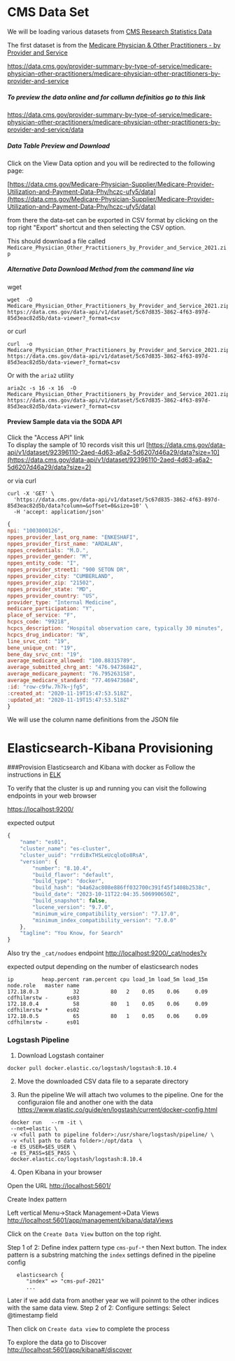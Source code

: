# CMS Data Set
We will be loading various datasets from [CMS Research Statistics Data](https://www.cms.gov/Research-Statistics-Data-and-Systems/Research-Statistics-Data-and-Systems) 

The first dataset is from the 
[Medicare Physician & Other Practitioners - by Provider and Service]()

https://data.cms.gov/provider-summary-by-type-of-service/medicare-physician-other-practitioners/medicare-physician-other-practitioners-by-provider-and-service

##### To preview the data online and for collumn definitios go to this link
https://data.cms.gov/provider-summary-by-type-of-service/medicare-physician-other-practitioners/medicare-physician-other-practitioners-by-provider-and-service/data

##### Data Table Preview and Download
Click on the View Data option and you will be redirected to the following page: 

[https://data.cms.gov/Medicare-Physician-Supplier/Medicare-Provider-Utilization-and-Payment-Data-Phy/hczc-ufy5/data](https://data.cms.gov/Medicare-Physician-Supplier/Medicare-Provider-Utilization-and-Payment-Data-Phy/hczc-ufy5/data)



from there the data-set can be exported in CSV format by clicking on the top right "Export" shortcut and then selecting the CSV option.

This should download a file called `Medicare_Physician_Other_Practitioners_by_Provider_and_Service_2021.zip`


##### Alternative Data Download Method from the command line via

wget
```shell
wget  -O Medicare_Physician_Other_Practitioners_by_Provider_and_Service_2021.zip https://data.cms.gov/data-api/v1/dataset/5c67d835-3862-4f63-897d-85d3eac82d5b/data-viewer?_format=csv
````
or curl

```shell
curl  -o Medicare_Physician_Other_Practitioners_by_Provider_and_Service_2021.zip https://data.cms.gov/data-api/v1/dataset/5c67d835-3862-4f63-897d-85d3eac82d5b/data-viewer?_format=csv

```

Or with the `aria2`  utility
```shell
aria2c -s 16 -x 16  -O Medicare_Physician_Other_Practitioners_by_Provider_and_Service_2021.zip https://data.cms.gov/data-api/v1/dataset/5c67d835-3862-4f63-897d-85d3eac82d5b/data-viewer?_format=csv
```
    
#### Preview Sample data via the SODA API
 Click the "Access API" link  
To display the sample of 10 records visit this url 
[https://data.cms.gov/data-api/v1/dataset/92396110-2aed-4d63-a6a2-5d6207d46a29/data?size=10](https://data.cms.gov/data-api/v1/dataset/92396110-2aed-4d63-a6a2-5d6207d46a29/data?size=2)

or via curl
```shell
curl -X 'GET' \
  'https://data.cms.gov/data-api/v1/dataset/5c67d835-3862-4f63-897d-85d3eac82d5b/data?column=&offset=0&size=10' \
  -H 'accept: application/json'
```
```js
{
npi: "1003000126",
nppes_provider_last_org_name: "ENKESHAFI",
nppes_provider_first_name: "ARDALAN",
nppes_credentials: "M.D.",
nppes_provider_gender: "M",
nppes_entity_code: "I",
nppes_provider_street1: "900 SETON DR",
nppes_provider_city: "CUMBERLAND",
nppes_provider_zip: "21502",
nppes_provider_state: "MD",
nppes_provider_country: "US",
provider_type: "Internal Medicine",
medicare_participation: "Y",
place_of_service: "F",
hcpcs_code: "99218",
hcpcs_description: "Hospital observation care, typically 30 minutes",
hcpcs_drug_indicator: "N",
line_srvc_cnt: "19",
bene_unique_cnt: "19",
bene_day_srvc_cnt: "19",
average_medicare_allowed: "100.88315789",
average_submitted_chrg_amt: "476.94736842",
average_medicare_payment: "76.795263158",
average_medicare_standard: "77.469473684",
:id: "row-c9fw.7h7k~jfg5",
:created_at: "2020-11-19T15:47:53.518Z",
:updated_at: "2020-11-19T15:47:53.518Z"
}


```
We will use the column name definitions from the JSON file

# Elasticsearch-Kibana Provisioning

###Provision Elasticsearch and Kibana with docker as 
Follow the instructions in [ELK](./ELK/README.md)
 
 
To verify that the cluster is up and running you can visit the following endpoints in your web browser

[https://localhost:9200/](https://localhost:9200/)

expected output
```js
{
    "name": "es01",
    "cluster_name": "es-cluster",
    "cluster_uuid": "rrdiBxTHSLeUcqloEo8RsA",
    "version": {
        "number": "8.10.4",
        "build_flavor": "default",
        "build_type": "docker",
        "build_hash": "b4a62ac808e886ff032700c391f45f1408b2538c",
        "build_date": "2023-10-11T22:04:35.506990650Z",
        "build_snapshot": false,
        "lucene_version": "9.7.0",
        "minimum_wire_compatibility_version": "7.17.0",
        "minimum_index_compatibility_version": "7.0.0"
    },
    "tagline": "You Know, for Search"
}
```
Also try the `_cat/nodoes` endpoint
[http://localhost:9200/_cat/nodes?v](http://localhost:9200/_cat/nodes?v)

expected output depending on the number of elasticsearch nodes 
```shell
ip         heap.percent ram.percent cpu load_1m load_5m load_15m node.role   master name
172.18.0.3           32          80   2    0.05    0.06     0.09 cdfhilmrstw -      es03
172.18.0.4           58          80   1    0.05    0.06     0.09 cdfhilmrstw *      es02
172.18.0.5           65          80   1    0.05    0.06     0.09 cdfhilmrstw -      es01
```
 

### Logstash Pipeline
1. Download Logstash container 
 ```shell
 docker pull docker.elastic.co/logstash/logstash:8.10.4
```
 
2. Move the downloaded CSV data file to a separate directory



 
3. Run the pipeline
We will attach two volumes to the pipeline. One for the configuraion file and another one with the data
https://www.elastic.co/guide/en/logstash/current/docker-config.html

```shell
 docker run   --rm -it \
 --net=elastic \
 -v <full path to pipeline folder>:/usr/share/logstash/pipeline/ \
 -v <full path to data folder>:/opt/data  \
 -e ES_USER=$ES_USER \
 -e ES_PASS=$ES_PASS \
 docker.elastic.co/logstash/logstash:8.10.4 

```
4. Open Kibana in your browser 

Open the URL
[http://localhost:5601/](http://localhost:5601/)

Create Index pattern

Left vertical Menu->Stack Management->Data Views
[http://localhost:5601/app/management/kibana/dataViews](http://localhost:5601/app/management/kibana/dataViews)


Click on the `Create Data View` button on the top right.

Step 1 of 2: Define index pattern type `cms-puf-*` then Next button.
The index pattern is a substring matching the  `index` settings defined in the pipeline config 
```shell
   elasticsearch {
      "index" => "cms-puf-2021"
      ...
```
Later if we add data from another year we will poinmt to the other indices with the same data view.
Step 2 of 2: Configure settings: Select @timestamp field 

Then click on `Create data view` to complete the process


To explore the data go to Discover 
[http://localhost:5601/app/kibana#/discover](http://localhost:5601/app/kibana#/discover)
 